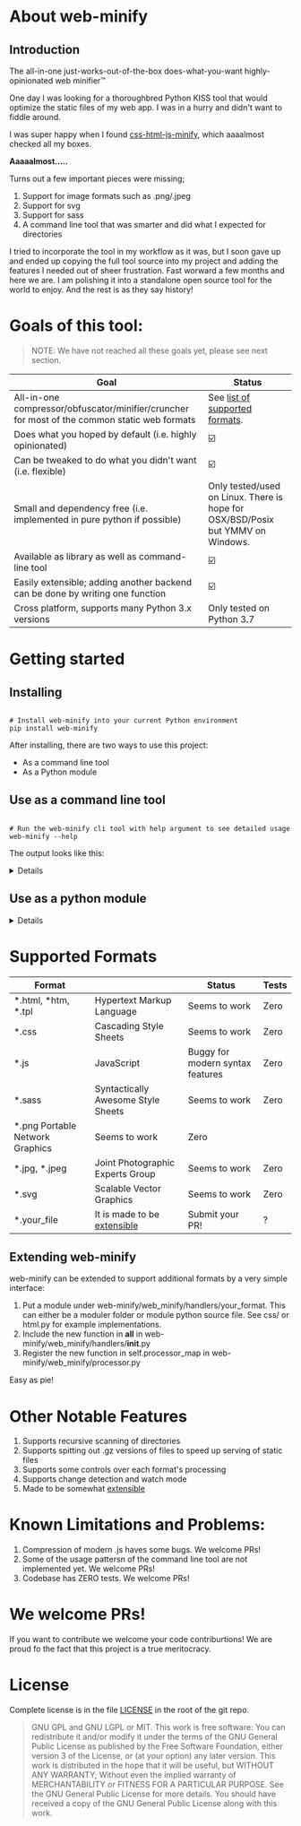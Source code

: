 # About web-minify

## Introduction
The all-in-one just-works-out-of-the-box does-what-you-want highly-opinionated web minifier&trade;

One day I was looking for a thoroughbred Python KISS tool that would optimize the static files of my web app. I was in a hurry and didn't want to fiddle around.

I was super happy when I found [css-html-js-minify](https://github.com/juancarlospaco/css-html-js-minify), which aaaalmost checked all my boxes.

__Aaaaalmost.....__

Turns out a few important pieces were missing;
1. Support for image formats such as .png/.jpeg
2. Support for svg
3. Support for sass
4. A command line tool that was smarter and did what I expected for directories

I tried to incorporate the tool in my workflow as it was, but I soon gave up and ended up copying the full tool source into my project and adding the features I needed out of sheer frustration. Fast worward a few months and here we are. I am polishing it into a standalone open source tool for the world to enjoy. And the rest is as they say history!


# Goals of this tool:

> NOTE: We have not reached all these goals yet, please see next section.

| Goal   |      Status |
|--------|-------------|
| All-in-one compressor/obfuscator/minifier/cruncher for most of the common static web formats | See [list of supported formats](#supported-formats). |
| Does what you hoped by default (i.e. highly opinionated) | ☑️ |
| Can be tweaked to do what you didn't want (i.e. flexible) | ☑️ |
| Small and dependency free (i.e. implemented in pure python if possible) | Only tested/used on Linux. There is hope for OSX/BSD/Posix but YMMV on Windows. |
| Available as library as well as command-line tool | ☑️ |
| Easily extensible; adding another backend can be done by writing one function | ☑️ |
| Cross platform, supports many Python 3.x versions | Only tested on Python 3.7 |

# Getting started

## Installing

```shell

# Install web-minify into your current Python environment
pip install web-minify

```


After installing, there are two ways to use this project:
 - As a command line tool
 - As a Python module

## Use as a command line tool
```shell

# Run the web-minify cli tool with help argument to see detailed usage
web-minify --help

```


The output looks like this:

<details>

```shell
$ ./web-minify.py --help
usage: web-minify.py [-h] [--version] [--format FORMAT] [--overwrite]
                     [--on-change] [--verbose] [--zipy] [--disable-js]
                     [--disable-css] [--disable-html] [--disable-svg]
                     [--disable-png] [--disable-jpeg] [--output OUTPUT]
                     [--sort] [--comments] [--timestamp] [--wrap]
                     [--set-precision NUM] [--set-c-precision NUM]
                     [--disable-simplify-colors] [--disable-style-to-xml]
                     [--disable-group-collapsing] [--create-groups]
                     [--keep-editor-data] [--keep-unreferenced-defs]
                     [--renderer-workaround] [--no-renderer-workaround]
                     [--strip-xml-prolog] [--remove-titles]
                     [--remove-descriptions] [--remove-metadata]
                     [--remove-descriptive-elements]
                     [--enable-comment-stripping] [--disable-embed-rasters]
                     [--enable-viewboxing] [--indent TYPE] [--nindent NUM]
                     [--no-line-breaks] [--strip-xml-space]
                     [--enable-id-stripping] [--shorten-ids]
                     [--shorten-ids-prefix PREFIX] [--protect-ids-noninkscape]
                     [--protect-ids-list LIST] [--protect-ids-prefix PREFIX]
                     [--error-on-flowtext]
                     input

optional arguments:
  -h, --help            show this help message and exit

general:
  General options for this program

  --version             show program's version number and exit
  --format FORMAT       Format string used to generate any output filename.
                        (Dangerous!!)
  --overwrite           Allow overwrite files in-place. Default is skip and
                        warn. NOTE: output fils are always overwritten.
                        (Dangerous!!)
  --on-change           Allow overwrite files only on source changed (detected
                        by modify time).
  --verbose             Show output during processing.
  --zipy                GZIP Processed files as '*.gz'.
  --disable-js          Copy .js files verbatim instead of processing
  --disable-css         Copy .css files verbatim instead of processing
  --disable-html        Copy .html files verbatim instead of processing
  --disable-svg         Copy .svg files verbatim instead of processing
  --disable-png         Copy .png files verbatim instead of processing
  --disable-jpeg        Copy .jpeg files verbatim instead of processing
  --output OUTPUT       Path to local output (file or folder).
  input                 Path to local input (file or folder).

common:
  Options common to many formats

  --sort                Alphabetically sort CSS Properties (CSS).
  --comments            Keep comments (CSS/HTML).
  --timestamp           Add a timestamp in output files (CSS/HTML/SVG).
  --wrap                Wrap output to ~80 chars per line (CSS).

svg optimization:
  Optimization options that are only available for SVG

  --set-precision NUM   set number of significant digits (default: 5)
  --set-c-precision NUM
                        set number of significant digits for control points
                        (default: same as '--set-precision')
  --disable-simplify-colors
                        won't convert colors to #RRGGBB format
  --disable-style-to-xml
                        won't convert styles into XML attributes
  --disable-group-collapsing
                        won't collapse <g> elements
  --create-groups       create <g> elements for runs of elements with
                        identical attributes
  --keep-editor-data    won't remove Inkscape, Sodipodi, Adobe Illustrator or
                        Sketch elements and attributes
  --keep-unreferenced-defs
                        won't remove elements within the defs container that
                        are unreferenced
  --renderer-workaround
                        work around various renderer bugs (currently only
                        librsvg) (default)
  --no-renderer-workaround
                        do not work around various renderer bugs (currently
                        only librsvg)

svg document:
  Document options that are only available for SVG

  --strip-xml-prolog    won't output the XML prolog (<?xml ?>)
  --remove-titles       remove <title> elements
  --remove-descriptions
                        remove <desc> elements
  --remove-metadata     remove <metadata> elements (which may contain license
                        or author information etc.)
  --remove-descriptive-elements
                        remove <title>, <desc> and <metadata> elements
  --enable-comment-stripping
                        remove all comments (<!-- -->)
  --disable-embed-rasters
                        won't embed rasters as base64-encoded data
  --enable-viewboxing   changes document width / height to 100pct / 100pct and
                        creates viewbox coordinates

svg output formatting:
  Output formatting options that are only available for SVG

  --indent TYPE         indentation of the output: none, space, tab (default:
                        space)
  --nindent NUM         depth of the indentation, i.e. number of spaces /
                        tabs: (default: 1)
  --no-line-breaks      do not create line breaks in output(also disables
                        indentation; might be overridden by
                        xml:space="preserve")
  --strip-xml-space     strip the xml:space="preserve" attribute from the root
                        SVG element

svg id attributes:
  ID attribute options that are only available for SVG

  --enable-id-stripping
                        remove all unreferenced IDs
  --shorten-ids         shorten all IDs to the least number of letters
                        possible
  --shorten-ids-prefix PREFIX
                        add custom prefix to shortened IDs
  --protect-ids-noninkscape
                        don't remove IDs not ending with a digit
  --protect-ids-list LIST
                        don't remove IDs given in this comma-separated list
  --protect-ids-prefix PREFIX
                        don't remove IDs starting with the given prefix

svg compatability checks:
  Compatibility check options that are only available for SVG

  --error-on-flowtext   exit with error if the input SVG uses non-standard
                        flowing text (only warn by default)

web-minify: Process all CSS/SASS/HTML/JS/SVG/PNG/JPEG found at input, either
in single file or recursively Applies common transformation to each file: +
compile (SASS -> CSS) + strip whitespace + strip comments + strip metadata +
increase compression ratio (PNG/JPEG) + sort (CSS) + timestamp + hash Provides
some options for processing: + process files in-place + process files renaming
to new form + compress results to .gz Available variables in format string
are: + {EXT} + {HASH} + {PATH} + {BASE}

```

</details>


## Use as a python module

<details>

```Python
import web_minify

settings = {
    "input": "my_originals_dir/",
    "output": "my_processed_dir/",
}

# Instanciate processor with settings we want to use
p = web_minify.processor.Processor(settings)


# Process files as per settings (this is equivalent to the commandline mode)
p. process_file()


# Process a list of files relative to input, and output them depending on settings
p. process_files_list(["input_file.svg", "input_file.html"])


# Process a single file (disregard input/output from settings
p.process_file("some_input_file.svg", "some_output_file.svg")

```

</details>

# Supported Formats

| Format   |       | Status | Tests|
|----------|-------|--------|------|
| *.html, *htm, *.tpl |  Hypertext Markup Language | Seems to work | Zero |
| *.css | Cascading Style Sheets | Seems to work | Zero |
| *.js | JavaScript | Buggy for modern syntax features | Zero |
| *.sass | Syntactically Awesome Style Sheets | Seems to work | Zero |
| *.png Portable Network Graphics | Seems to work | Zero |
| *.jpg, *.jpeg | Joint Photographic Experts Group | Seems to work | Zero |
| *.svg | Scalable Vector Graphics | Seems to work | Zero |
| *.your_file | It is made to be [extensible](#extending-web-minify) | Submit your PR! | ? |


## Extending web-minify

web-minify can be extended to support additional formats by a very simple interface:

1. Put a module under web-minify/web_minify/handlers/your_format. This can either be a moduler folder or module python source file. See css/ or html.py for example implementations.
2. Include the new function in __all__ in web-minify/web_minify/handlers/__init__.py
3. Register the new function in self.processor_map in web-minify/web_minify/processor.py

Easy as pie!

# Other Notable Features

1. Supports recursive scanning of directories
2. Supports spitting out .gz versions of files to speed up serving of static files
3. Supports some controls over each format's processing
4. Supports change detection and watch mode
5. Made to be somewhat [extensible](#extending-web-minify)

# Known Limitations and Problems:

1. Compression of modern .js haves some bugs. We welcome PRs!
2. Some of the usage pattersn of the command line tool are not implemented yet. We welcome PRs!
3. Codebase has ZERO tests. We welcome PRs!


# We welcome PRs!

If you want to contribute we welcome your code contriburtions! We are proud fo the fact that this project is a true meritocracy.


# License

Complete license is in the file [LICENSE](LICENSE) in the root of the git repo.

> GNU GPL and GNU LGPL or MIT.
> This work is free software: You can redistribute it and/or modify it under the terms of the GNU General Public License as published by the Free Software Foundation, either version 3 of the License, or (at your option) any later version. This work is distributed in the hope that it will be useful, but WITHOUT ANY WARRANTY; Without even the implied warranty of MERCHANTABILITY or FITNESS FOR A PARTICULAR PURPOSE. See the GNU General Public License for more details. You should have received a copy of the GNU General Public License along with this work.
